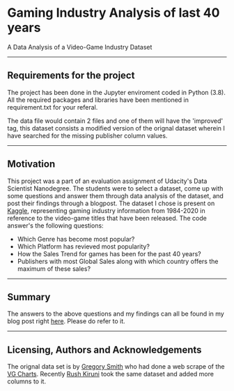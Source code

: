 # Gaming Industry Analysis of last 40 years
A Data Analysis of a Video-Game Industry Dataset

-----------------------------------------------------------------------------------------------------------------------------------------------------------------------------------
## Requirements for the project
The project has been done in the Jupyter enviroment coded in Python (3.8). All the required packages and libraries have been mentioned in requirement.txt for your referal.

The data file would contain 2 files and one of them will have the 'improved' tag, this dataset consists a modified version of the orignal dataset wherein I have searched for the missing publisher column values.

-----------------------------------------------------------------------------------------------------------------------------------------------------------------------------------
## Motivation
This project was a part of an evaluation assignment of Udacity's Data Scientist Nanodegree. The students were to select a dataset, come up with some questions and answer them through data analysis of the dataset, and post their findings through a blogpost. The dataset I chose is present on [Kaggle](https://www.kaggle.com/rush4ratio/video-game-sales-with-ratings), representing gaming industry information from 1984-2020 in reference to the video-game titles that have been released. The code answer's the following questions:
* Which Genre has become most popular?
* Which Platform has revieved most popularity?
* How the Sales Trend for games has been for the past 40 years?
* Publishers with most Global Sales along with which country offers the maximum of these sales?

-----------------------
## Summary
The answers to the above questions and my findings can all be found in my blog post right [here](). Please do refer to it.

-----------------------
## Licensing, Authors and Acknowledgements
The orignal data set is by [Gregory Smith](https://www.kaggle.com/gregorut/videogamesales) who had done a web scrape of the [VG Charts](vgchartz.com). Recently [Rush Kiruni](https://www.kaggle.com/rush4ratio/video-game-sales-with-ratings) took the same dataset and added more columns to it.
